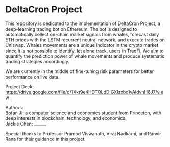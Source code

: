 # DeltaCron Project
This repository is dedicated to the implementation of DeltaCron Project, a deep-learning trading bot on Ethereum. The bot is designed to automatically collect on-chain market signals from whales, forecast daily ETH prices with the LSTM recurrent neutral network, and execute trades on Uniswap. Whales movements are a unique indicator in the crypto market since it is not possible to identify, let alone track, users in TradFi. We aim to quantify the prediction power of whale movements and produce systematic trading strategies accordingly. 

We are currently in the middle of fine-tuning risk parameters for better performance on live data.  

Project Deck: https://drive.google.com/file/d/1Xkt9e4HDTQLdDIGXIsxbx1yAIdvnH6J7/view

Authors:   
Bofan Ji: a computer science and economics student from Princeton, with deep interests in blockchain, technology, and economics.    
Jackie Chen: ______   

Special thanks to Professor Pramod Viswanath, Viraj Nadkarni, and Ranvir Rana for their guidance in this project.
